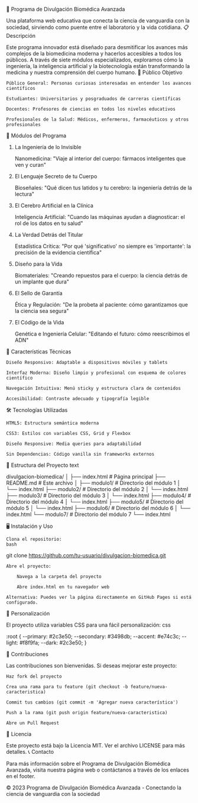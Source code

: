 🧬 Programa de Divulgación Biomédica Avanzada

Una plataforma web educativa que conecta la ciencia de vanguardia con la sociedad, sirviendo como puente entre el laboratorio y la vida cotidiana.
📋 Descripción

Este programa innovador está diseñado para desmitificar los avances más complejos de la biomedicina moderna y hacerlos accesibles a todos los públicos. A través de siete módulos especializados, exploramos cómo la ingeniería, la inteligencia artificial y la biotecnología están transformando la medicina y nuestra comprensión del cuerpo humano.
🎯 Público Objetivo

    Público General: Personas curiosas interesadas en entender los avances científicos

    Estudiantes: Universitarios y posgraduados de carreras científicas

    Docentes: Profesores de ciencias en todos los niveles educativos

    Profesionales de la Salud: Médicos, enfermeros, farmacéuticos y otros profesionales

🧩 Módulos del Programa
1. La Ingeniería de lo Invisible

    Nanomedicina: "Viaje al interior del cuerpo: fármacos inteligentes que ven y curan"

2. El Lenguaje Secreto de tu Cuerpo

    Bioseñales: "Qué dicen tus latidos y tu cerebro: la ingeniería detrás de la lectura"

3. El Cerebro Artificial en la Clínica

    Inteligencia Artificial: "Cuando las máquinas ayudan a diagnosticar: el rol de los datos en tu salud"

4. La Verdad Detrás del Titular

    Estadística Crítica: "Por qué 'significativo' no siempre es 'importante': la precisión de la evidencia científica"

5. Diseño para la Vida

    Biomateriales: "Creando repuestos para el cuerpo: la ciencia detrás de un implante que dura"

6. El Sello de Garantía

    Ética y Regulación: "De la probeta al paciente: cómo garantizamos que la ciencia sea segura"

7. El Código de la Vida

    Genética e Ingeniería Celular: "Editando el futuro: cómo reescribimos el ADN"

🚀 Características Técnicas

    Diseño Responsivo: Adaptable a dispositivos móviles y tablets

    Interfaz Moderna: Diseño limpio y profesional con esquema de colores científico

    Navegación Intuitiva: Menú sticky y estructura clara de contenidos

    Accesibilidad: Contraste adecuado y tipografía legible

🛠️ Tecnologías Utilizadas

    HTML5: Estructura semántica moderna

    CSS3: Estilos con variables CSS, Grid y Flexbox

    Diseño Responsive: Media queries para adaptabilidad

    Sin Dependencias: Código vanilla sin frameworks externos

📁 Estructura del Proyecto
text

divulgacion-biomedica/
│
├── index.html              # Página principal
├── README.md               # Este archivo
│
├── modulo1/                # Directorio del módulo 1
│   └── index.html
├── modulo2/                # Directorio del módulo 2
│   └── index.html
├── modulo3/                # Directorio del módulo 3
│   └── index.html
├── modulo4/                # Directorio del módulo 4
│   └── index.html
├── modulo5/                # Directorio del módulo 5
│   └── index.html
├── modulo6/                # Directorio del módulo 6
│   └── index.html
└── modulo7/                # Directorio del módulo 7
    └── index.html

🖥️ Instalación y Uso

    Clona el repositorio:
    bash

git clone https://github.com/tu-usuario/divulgacion-biomedica.git

    Abre el proyecto:

        Navega a la carpeta del proyecto

        Abre index.html en tu navegador web

    Alternativa: Puedes ver la página directamente en GitHub Pages si está configurado.

🎨 Personalización

El proyecto utiliza variables CSS para una fácil personalización:
css

:root {
    --primary: #2c3e50;
    --secondary: #3498db;
    --accent: #e74c3c;
    --light: #f8f9fa;
    --dark: #2c3e50;
}

🤝 Contribuciones

Las contribuciones son bienvenidas. Si deseas mejorar este proyecto:

    Haz fork del proyecto

    Crea una rama para tu feature (git checkout -b feature/nueva-caracteristica)

    Commit tus cambios (git commit -m 'Agregar nueva característica')

    Push a la rama (git push origin feature/nueva-caracteristica)

    Abre un Pull Request

📄 Licencia

Este proyecto está bajo la Licencia MIT. Ver el archivo LICENSE para más detalles.
📞 Contacto

Para más información sobre el Programa de Divulgación Biomédica Avanzada, visita nuestra página web o contáctanos a través de los enlaces en el footer.

© 2023 Programa de Divulgación Biomédica Avanzada - Conectando la ciencia de vanguardia con la sociedad
